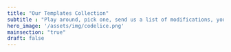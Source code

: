 ```yaml
---
title: "Our Templates Collection"
subtitle : "Play around, pick one, send us a list of modifications, your website will be online in 48h."
hero_image: '/assets/img/codelice.png'
mainsection: "true"
draft: false
---
```

